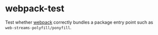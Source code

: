# webpack-test

Test whether [webpack](https://webpack.js.org/) correctly bundles a package entry point
such as `web-streams-polyfill/ponyfill`.
